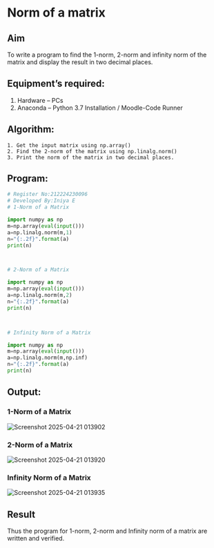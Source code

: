 # Norm of a matrix
## Aim
To write a program to find the 1-norm, 2-norm and infinity norm of the matrix and display the result in two decimal places.
## Equipment’s required:
1.	Hardware – PCs
2.	Anaconda – Python 3.7 Installation / Moodle-Code Runner
## Algorithm:
	1. Get the input matrix using np.array()   
    2. Find the 2-norm of the matrix using np.linalg.norm()
	3. Print the norm of the matrix in two decimal places.
## Program:
```Python
# Register No:212224230096
# Developed By:Iniya E
# 1-Norm of a Matrix

import numpy as np
m=np.array(eval(input()))
a=np.linalg.norm(m,1)
n="{:.2f}".format(a)
print(n)



# 2-Norm of a Matrix

import numpy as np
m=np.array(eval(input()))
a=np.linalg.norm(m,2)
n="{:.2f}".format(a)
print(n)



# Infinity Norm of a Matrix

import numpy as np
m=np.array(eval(input()))
a=np.linalg.norm(m,np.inf)
n="{:.2f}".format(a)
print(n)

```

## Output:
### 1-Norm of a Matrix

![Screenshot 2025-04-21 013902](https://github.com/user-attachments/assets/b547b087-47ec-40ac-bc38-4c16e68e1af1)


### 2-Norm of a Matrix

![Screenshot 2025-04-21 013920](https://github.com/user-attachments/assets/d8f1b48c-f614-41d3-952e-a960efce781c)

### Infinity Norm of a Matrix

![Screenshot 2025-04-21 013935](https://github.com/user-attachments/assets/50f0ddd1-130e-4517-834f-c51bae48877d)

## Result
Thus the program for 1-norm, 2-norm and Infinity norm of a matrix are written and verified.
